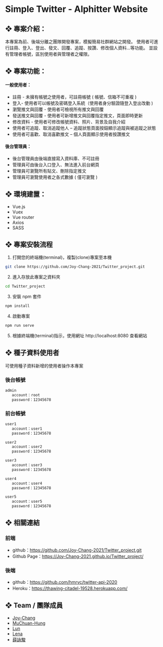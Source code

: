 # Simple Twitter - Alphitter Website

## ❖ 專案介紹：

本專案為前、後端分離之團隊開發專案，模擬簡易社群網站之開發。
使用者可進行註冊、登入、登出、發文、回覆、追蹤、按讚、修改個人資料...等功能。
並設有管理者帳號，區別使用者與管理者之權限。

## ❖ 專案功能：

#### 一般使用者：

- 註冊 - 未擁有帳號之使用者，可註冊帳號 ( 帳號、信箱不可重複 )
- 登入- 使用者可以帳號及密碼登入系統（使用者身分驗證隨登入登出改動 )
- 瀏覽推文與回覆 - 使用者可檢視所有推文與回覆
- 發送推文與回覆 - 使用者可新增推文與回覆指定推文，頁面即時更新
- 修改資料 - 使用者可修改帳號資料、照片、背景及自我介紹
- 使用者可追蹤、取消追蹤他人 – 追蹤狀態頁面按鈕顯示追蹤與被追蹤之狀態
- 使用者可喜歡、取消喜歡推文 – 個人頁面顯示使用者按讚推文

#### 後台管理員：

- 後台管理員由後端直接寫入資料庫、不可註冊
- 管理員可由後台入口登入、無法進入前台網頁
- 管理員可瀏覽所有貼文、刪除指定推文
- 管理員可瀏覽使用者之各式數據 ( 僅可瀏覽 )

## ❖ 環境建置：

- Vue.js
- Vuex
- Vue router
- Axios
- SASS

## ❖ 專案安裝流程

1. 打開您的終端機(terminal)，複製(clone)專案至本機

```bash
git clone https://github.com/Joy-Chang-2021/Twitter_project.git
```
2. 進入存放此專案之資料夾

```bash
cd Twitter_project
```
3. 安裝 npm 套件

```bash
npm install
```
4. 啟動專案

```bash
npm run serve
```
5. 根據終端機(terminal)指示，使用網址 http://localhost:8080 查看網站


## ❖ 種子資料使用者

可使用種子資料新增的使用者操作本專案

### 後台帳號
```bash
admin
   account：root
   password：12345678
```
### 前台帳號

```bash
user1
   account：user1
   password：12345678

user2
   account：user2
   password：12345678

user3
   account：user3
   password：12345678

user4
   account：user4
   password：12345678

user5
   account：user5
   password：12345678

```

## ❖ 相關連結

### 前端

- github：https://github.com/Joy-Chang-2021/Twitter_project.git
- Github Page：https://Joy-Chang-2021.github.io/Twitter_project/

### 後端

- github：https://github.com/hmrvc/twitter-api-2020
- Heroku：https://thawing-citadel-19528.herokuapp.com/

## ❖ Team / 團隊成員

- [Joy-Chang](https://github.com/Joy-Chang-2021)
- [MuChuan-Hung](https://github.com/muchuanhung)
- [Lun](https://github.com/zheRoom)
- [Lena](https://lighthouse.alphacamp.co/users/6721)
- [薛詠駿](https://lighthouse.alphacamp.co/users/6509)
